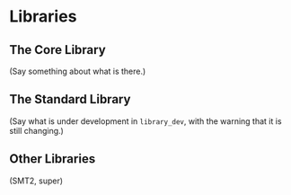 # Libraries

## The Core Library

(Say something about what is there.)

## The Standard Library

(Say what is under development in `library_dev`, with the warning that it is still changing.)

## Other Libraries

(SMT2, super)